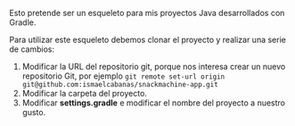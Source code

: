 Esto pretende ser un esqueleto para mis proyectos Java desarrollados con Gradle.

Para utilizar este esqueleto debemos clonar el proyecto y realizar una serie de cambios:

 1. Modificar la URL del repositorio git, porque nos interesa crear un nuevo repositorio Git, por ejemplo `git remote set-url origin git@github.com:ismaelcabanas/snackmachine-app.git`
 1. Modificar la carpeta del proyecto.
 1. Modificar **settings.gradle** e modificar el nombre del proyecto a nuestro gusto.
 
